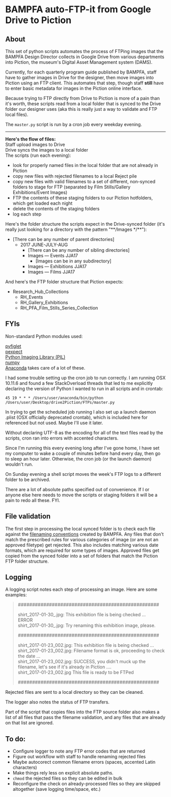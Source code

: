 # BAMPFA auto-FTP-it from Google Drive to Piction
## About
This set of python scripts automates the process of FTPing images that the BAMPFA Design Director collects in Google Drive from various departments into Piction, the museum's Digital Asset Management system \(DAMS\).

Currently, for each quarterly program guide published by BAMPFA, staff have to gather images in Drive for the designer, then move images into Piction using an FTP client. This automates that step, though staff **still** have to enter basic metadata for images in the Piction online interface.

Because trying to FTP directly from Drive to Piction is more of a pain than it's worth, these scripts read from a local folder that is synced to the Drive folder our designer uses (aka this is really just a way to validate and FTP local files).

The ```master.py``` script is run by a cron job every weekday evening. 

---
**Here's the flow of files:**\
Staff upload images to Drive\
Drive syncs the images to a local folder\
The scripts (run each evening):
* look for properly named files in the local folder that are not already in Piction
* copy new files with rejected filenames to a local Reject pile
* copy new files with valid filenames to a set of different, non-synced folders to stage for FTP (separated by Film Stills/Gallery Exhibitions/Event Images)
* FTP the contents of these staging folders to our Piction hotfolders, which get loaded each night
* delete the contents of the staging folders
* log each step

Here's the folder structure the scripts expect in the Drive-synced folder (it's really just looking for a directory with the pattern "\*\*/Images \*/\*\*"):

* [There can be any number of parent directories]
    - 2017 JUNE-JULY-AUG
        - [There can be any number of sibling directories]
        - Images — Events JJA17
            - [Images can be in any subdirectory]
        - Images — Exhibitions JJA17
        - Images — Films JJA17

And here's the FTP folder structure that Piction expects:

* Research\_Hub\_Collections
    - RH\_Events
    - RH\_Gallery\_Exhibitions
    - RH\_PFA\_Film\_Stills\_Series\_Collection

## FYIs
Non-standard Python modules used:

[pyfiglet](https://github.com/pwaller/pyfiglet)\
[pexpect](https://github.com/pexpect/pexpect)\
[Python Imaging Library (PIL)](https://pypi.python.org/pypi/PIL)\
[numpy](http://www.numpy.org/)\
[Anaconda](https://www.continuum.io/downloads) takes care of a lot of these.

I had some trouble setting up the cron job to run correctly. I am running OSX 10.11.6 and found a few StackOverload threads that led to me explicitly declaring the version of Python I wanted to run in all scripts and in crontab:

```45 19 * * * /Users/user/anaconda/bin/python /Users/user/Desktop/drive2Piction/FTPs/master.py```

In trying to get the scheduled job running I also set up a launch daemon .plist (OSX officially deprecated crontab), which is included here for referenced but not used. Maybe I'll use it later.

Without declaring UTF-8 as the encoding for all of the text files read by the scripts, cron ran into errors with accented characters.

Since I'm running this every evening long after I've gone home, I have set my computer to wake a couple of minutes before hand every day, then go to sleep an hour later. Otherwise, the cron job (or the launch daemon) wouldn't run.

On Sunday evening a shell script moves the week's FTP logs to a different folder to be archived.

There are a lot of absolute paths specified out of convenience. If I or anyone else here needs to move the scripts or staging folders it will be a pain to redo all these. FYI.

## File validation

The first step in processing the local synced folder is to check each file against the [filenaming conventions](https://docs.google.com/document/d/1gvPV2pyvgX9XgkxrmfKdFI4W6wJ48Z9RK451e4hhUDM/edit?usp=sharing) created by BAMPFA. Any files that don't match the prescribed rules for various categories of image \(or are not an approved filetype\) get rejected. This also includes matching various date formats, which are required for some types of images. Approved files get copied from the synced folder into a set of folders that match the Piction FTP folder structure. 

## Logging

A logging script notes each step of processing an image. Here are some examples: 

>##################################################
>
>shirt_2017-01-30_.jpg: This exhibition file is being checked ...\
>ERROR\
>shirt_2017-01-30_.jpg: Try renaming this exhibition image, please.
>
>##################################################
>
>shirt_2017-01-23_002.jpg: This exhibition file is being checked ...\
>shirt_2017-01-23_002.jpg: Filename format is ok, proceeding to check the date ...\
>shirt_2017-01-23_002.jpg: SUCCESS, you didn't muck up the filename, let's see if it's already in Piction ....\
>shirt_2017-01-23_002.jpg This file is ready to be FTPed
>
>##################################################


Rejected files are sent to a local directory so they can be cleaned.

The logger also notes the status of FTP transfers. 

Part of the script that copies files into the FTP source folder also makes a list of all files that pass the filename validation, and any files that are already on that list are ignored.

## To do:

* Configure logger to note any FTP error codes that are returned
* Figure out workflow with staff to handle renaming rejected files
* Maybe autocorect common filename errors (spaces, accented Latin characters) 
* Make things rely less on explicit absolute paths.
* `chmod` the rejected files so they can be edited in bulk
* Reconfigure the check on already-processed files so they are skipped altogether (save logging time/space, etc.)